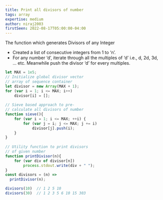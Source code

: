 ```yaml
---
title: Print all divisors of number
tags: array
expertise: medium
author: niraj2003
firstSeen: 2022-08-17T05:00:00-04:00
---
```


The function which generates Divisors of any Integer

- Created a list of consecutive integers from 1 to ‘n’.
- For any number ‘d’, iterate through all the multiples of ‘d’ i.e., d, 2d, 3d, … etc. Meanwhile push the divisor ‘d’ for every multiples.

```js
let MAX = 1e5;
// Initialize global divisor vector
// array of sequence container
let divisor = new Array(MAX + 1);
for (var i = 1; i <= MAX; i++)
    divisor[i] = [];
   
// Sieve based approach to pre-
// calculate all divisors of number
function sieve(){
    for (var i = 1; i <= MAX; ++i) {
        for (var j = i; j <= MAX; j += i)
            divisor[j].push(i);
    }
}
   
// Utility function to print divisors
// of given number
function printDivisor(n){
    for (var div of divisor[n])
        process.stdout.write(div + " ");
}
const divisors = (n) =>
  printDivisor(n);
```

```js
divisors(10)  // 1 2 5 10 
divisors(30)  // 1 2 3 5 6 10 15 303
```
